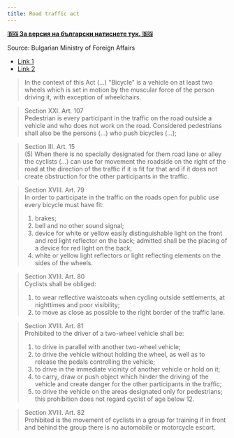 ```yaml
---
title: Road traffic act
---
```


[**🇧🇬 За версия на български натиснете тук. 🇧🇬**](/bg/rulebooks/laws/)

Source: Bulgarian Ministry of Foreign Affairs

- [Link 1](https://www.mfa.bg/upload/649/09-ZDvP-bg-en.pdf)
- [Link 2](https://www.mrrb.bg/en/road-traffic-act-rules-on-the-implementation-of-the-road-traffic-act/)

> In the context of this Act (...) "Bicycle" is a vehicle on at least two wheels which is set in motion by the muscular force of the person driving it, with exception of wheelchairs.

> Section XXI. Art. 107 \
> Pedestrian is every participant in the traffic on the road outside a vehicle and who does not work on the road. Considered pedestrians shall also be the persons (...) who push bicycles (...);

> Section III. Art. 15 \
> (5) When there is no specially designated for them road lane or alley the cyclists (...) can use for movement the roadside on the right of the road at the direction of the traffic if it is fit for that and if it does not create obstruction for the other participants in the traffic.

> Section XVIII. Art. 79 \
> In order to participate in the traffic on the roads open for public use every bicycle must have fit:
> 1. brakes;
> 2. bell and no other sound signal;
> 3. device for white or yellow easily distinguishable light on the front and red light reflector on the back; admitted shall be the placing of a device for red light on the back;
> 4. white or yellow light reflectors or light reflecting elements on the sides of the wheels.

> Section XVIII. Art. 80 \
> Cyclists shall be obliged:
> 1. to wear reflective waistcoats when cycling outside settlements, at nighttimes and poor visibility;
> 2. to move as close as possible to the right border of the traffic lane.

> Section XVIII. Art. 81 \
> Prohibited to the driver of a two-wheel vehicle shall be:
> 1. to drive in parallel with another two-wheel vehicle;
> 2. to drive the vehicle without holding the wheel, as well as to release the pedals controlling the vehicle;
> 3. to drive in the immediate vicinity of another vehicle or hold on it;
> 4. to carry, draw or push object which hinder the driving of the vehicle and create danger for the other participants in the traffic;
> 5. to drive the vehicle on the areas designated only for pedestrians; this prohibition does not regard cyclist of age below 12.

> Section XVIII. Art. 82 \
> Prohibited is the movement of cyclists in a group for training if in front and behind the group there is no automobile or motorcycle escort.